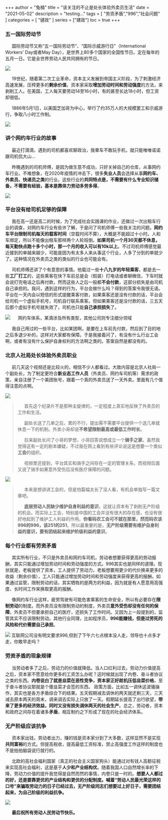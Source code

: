 +++
author = "兔楠"
title = "该关注的不止是处长体验外卖员生活"
date = "2021-05-02"
description = "testing..."
tags = [
    "劳资矛盾","996","社会问题"
]
categories = [
    "键政"
]
series = ["建政"]
toc = true
+++

### 五一国际劳动节

&emsp;&ensp;国际劳动节又称“五一国际劳动节”、“国际示威游行日”（International Workers' Day或者May Day），是世界上80多个国家的全国性节日。定在每年的五月一日。它是全世界劳动人民共同拥有的节日。

![](../workersdaypic/1.jpg)

<!--more-->

&emsp;&ensp;19世纪，随着第二次工业革命，资本主义发展到帝国主义阶段，为了刺激经济高速发展，压榨更多的**剩余价值**，资本家采取**增加劳动时间和劳动强度**的方法，来剥削工人。在美国，工人每天要劳动14至16小时，有的甚至长达18小时，但工资却很低。

&emsp;&ensp;1886年5月1日，以美国芝加哥为中心，举行了约35万人的大规模罢工和示威游行，争取八小时工作制。

![](../workersdaypic/2.png)

### 讲个网约车行业的故事

&emsp;&ensp;最近打滴滴，遇到的司机都喜欢聊政治，我晕车不敢玩手机，就只能唯唯诺诺跟司机侃大山…

&emsp;&ensp;昨晚遇到的司机师傅，是因为做生意不成功，只好关掉自己的仓库，从事网约车行业。不难想象，在2020年疫情的冲击下，很多**失业人员**会选择从事**网约车、外卖员、快递员之类**的行业。这些行业的**共同特点是，不需要有什么专业知识储备，不需要有经验，基本是靠体力劳动多劳多得**。

![](../workersdaypic/3.png)

### 平台没有给司机足够的保障

&emsp;&ensp;我在高一还是高二的时候，为了完成社会实践课的作业，还做过一次出租车行业的调查，对网约车行业有些许了解，于是问了司机师傅一些我关注的问题。**网约车平台限制司机每天的载客时间**（空载时间不算），大概是不能超过十小时。人和车绑定，所以不能像出租车那样两个人轮班倒。**如果司机一个月30天都不休息，每天勤快点跑十多个小时，那一个月的收入可以有10k以上**。不过司机师傅感觉最近接到的单越来越少，可能是因为有太多人来从事这个行业，人多了分到的单就少了。这种情况在外卖员之类的类似的行业也可能会有。

&emsp;&ensp;司机师傅还讲了个有意思的事情。他载过一些**十八九岁的年轻乘客**，都是去一些**工厂打工**的，这些乘客在快下车前总是会（假装）打电话或者聊微信，下车时就会说打完电话之后再付款，然而这些人之后一般都**不会付款**，这部分损失是由司机自己承担的。我问，遇到这样的行为，平台会做什么吗？得到的答案令我很无语。平台在一天内会以短信的形式提醒乘客付款，如果乘客还是没有付款的话，平台会给司机一个虚拟手机号，司机自行联系乘客。但如果乘客还是没付款的话，三五天后那个虚拟手机号就失效了，司机也只能**自己承担损失**了。

![](../workersdaypic/4.jpg)
&emsp;&ensp;网约车体系，某滴涉及所有类型，其他公司则专注细分领域

&emsp;&ensp;我自己用过的一些平台，比如某团啊，是要在上车前先付款，然后到了目的地之后多退少补的，这样对大家都有保障。于是我接着问了，有没有什么行业工会啊，或者有没有什么保护自身权利的方法啊之类的。答案自然是都没有的。

### 北京人社局处长体验外卖员职业

&emsp;&ensp;前几天这个视频还是比较火的，相信不少人都看过。大致内容是北京人社局一个副处长，为了制定更符合**新业态工作人员**（外卖员、网约车司机等）需求的政策，亲自注册了一个美团账号，跟着一个真的外卖员送了一天外卖。里面有几个值得注意的点啊。

![](../workersdaypic/5.png)

>&emsp;&ensp;首先这个纪录片不是那种主旋律的，一定程度上真实地反映了外卖员的工作和生活。
>
>&emsp;&ensp;副处长送了几单之后，累的不行，提出需不需要平台提供一个送几单就休息一下的机制。外卖小哥却说**不希望限制最高或最低工作时长**。
>
>&emsp;&ensp;后来副处长问了小哥的梦想，小哥回答说想成立一个**骑手之家**。虽然我觉得这有一定的剧本嫌疑，不过我在网上看到有些评论说这是想要一个类似**工会**的组织。
>
>&emsp;&ensp;视频里还提到，平台其实和骑手之间存在一定的管理关系，而视频后面又说了骑手如果意外受伤后没有医疗保障的问题。

![](../workersdaypic/6.png)

>&emsp;&ensp;本来是想讲讲工会的，但是怕篇幅太长了没人看，有机会单独写一篇文章吧。
>
>&emsp;&ensp;**底层劳动人民缺少维护自身利益的意识**，这就让资本有了剥削无产阶级的机会。而实际上工会，特别是中国的工会并没有很大的存在感，也没有很好地起到了维护工人利益的作用。**你看码农工会可不就在那里，然而码农该996的996，该251的251**。所以最重要的是，**无产阶级需要有维护自身利益的意识，要有团结起来维护阶级利益的意识**。

### 每个行业都有劳资矛盾

&emsp;&ensp;其实所有行业，不只是外卖员和网约车司机，劳动者想要获得更高的劳动报酬，其实只能通过增加劳动时间和劳动强度的方式。996其实也是同样的道理。现状就是，老板提供了资本，工人提供了劳动力，老板想要用更少的代价换来更多的收益（剩余价值），工人只能通过增加劳动时间和劳动强度来获得更高的报酬。如果通过监管，限制劳动的话，其实牺牲的是两方的利益，因为就是有人愿意用高强度、长时间工作来换取更高的报酬。

&emsp;&ensp;像网约车行业这样，疲劳驾驶有可能危害乘客的生命安全，所以有必要存在**限制劳动**的制度。而外卖员没有限制劳动的制度，外卖员**意外受伤却没有任何的保障**，外卖员不但要承担自己的医疗，还损失了工作时间。又因为上一段提到的，监管其实不应该限制劳动。其他行业同理，比如程序员，**996能赚钱，但是过劳死的风险和代价需要自己承担**。

![](../workersdaypic/7.png)
互联网公司没有明文要求996,但到了下午六七点根本没人走，领导也十点多才走，你敢早走吗？

### 劳资矛盾的现象规律

&emsp;&ensp;当劳动者多了之后，劳动力的价值就降低。当人口红利过去，劳动力价值提高之后，资本家不愿意给你更多的工资怎么办呢？这时候就出现了内卷、奋斗者协议之类的东西。**内卷说白了就是韭菜在恶性竞争，资本家正好趁机压低韭菜价格**，至于奋斗者协议那就是个傻韭菜才会签的东西。
政策方面，比如五一调休这波骚操作，其实也是各方矛盾综合下的结果。五天假期减去调休的两天就还剩三天，三天减去原本两天的周末，调来调去实际上只放了一天。假期延长提高了出行欲望，**带来了更多的经济效益，同时又没有损失调休两天的社会生产**。总之，劳动者，资本和政府之间存在着诸多**矛盾**，相互制约之下形成了现在的社会经济体系。

### 无产阶级应该抗争

&emsp;&ensp;资本家出钱，劳动者出力，赚的钱是资本家分到了大多数，这样显然不是实现**共同富裕**的方式。但提高税收，提高最低工资标准，禁止高强度工作这样的制度也不是拍拍脑袋说行就行的。

&emsp;&ensp;北欧的高社会福利国家（真正的社会主义国家狗头）能通过对有钱人高额征税来实现高社会福利，这是基于**人少和产业结构优**。随着我国人口自然增长率的下降，劳动力价值的提升我觉得是自然而然的事情，内卷只是一时的。**想要人人都过的好，还是要靠更优的产业结构和更优的分配制度。喊着“劳动人民最光荣这样的口号”来骗取劳动力的日子已经过去，无产阶级同志们想要过上好日子，需要团结起来，为自己阶级的利益抗争。**

![](../workersdaypic/8.jpg)

&emsp;&ensp;**最后祝所有劳动人民劳动节快乐。**

&emsp;